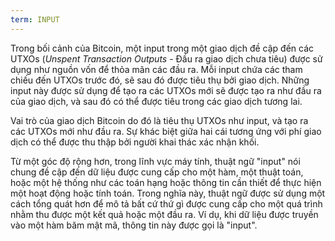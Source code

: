 ```yaml
---
term: INPUT
---
```


Trong bối cảnh của Bitcoin, một input trong một giao dịch đề cập đến các UTXOs (*Unspent Transaction Outputs* - Đầu ra giao dịch chưa tiêu) được sử dụng như nguồn vốn để thỏa mãn các đầu ra. Mỗi input chứa các tham chiếu đến UTXOs trước đó, sẽ sau đó được tiêu thụ bởi giao dịch. Những input này được sử dụng để tạo ra các UTXOs mới sẽ được tạo ra như đầu ra của giao dịch, và sau đó có thể được tiêu trong các giao dịch tương lai.

Vai trò của giao dịch Bitcoin do đó là tiêu thụ UTXOs như input, và tạo ra các UTXOs mới như đầu ra. Sự khác biệt giữa hai cái tương ứng với phí giao dịch có thể được thu thập bởi người khai thác xác nhận khối.

Từ một góc độ rộng hơn, trong lĩnh vực máy tính, thuật ngữ "input" nói chung đề cập đến dữ liệu được cung cấp cho một hàm, một thuật toán, hoặc một hệ thống như các toán hạng hoặc thông tin cần thiết để thực hiện một hoạt động hoặc tính toán. Trong nghĩa này, thuật ngữ được sử dụng một cách tổng quát hơn để mô tả bất cứ thứ gì được cung cấp cho một quá trình nhằm thu được một kết quả hoặc một đầu ra. Ví dụ, khi dữ liệu được truyền vào một hàm băm mật mã, thông tin này được gọi là "input".